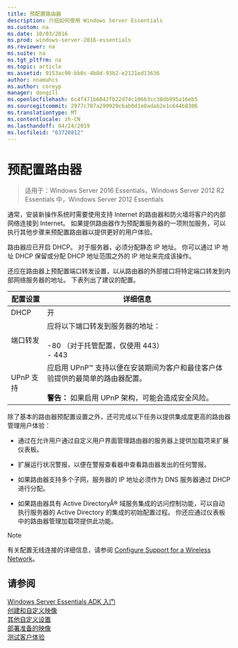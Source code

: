 ```yaml
---
title: 预配置路由器
description: 介绍如何使用 Windows Server Essentials
ms.custom: na
ms.date: 10/03/2016
ms.prod: windows-server-2016-essentials
ms.reviewer: na
ms.suite: na
ms.tgt_pltfrm: na
ms.topic: article
ms.assetid: 9153ac90-bb0c-4b8d-93b2-e2121ed13636
author: nnamuhcs
ms.author: coreyp
manager: dongill
ms.openlocfilehash: 6c4f471b6042fb22d74c10663cc38db995a16eb5
ms.sourcegitcommit: 2977c707a299929c6ab0d1e0adab2e1c644b8306
ms.translationtype: MT
ms.contentlocale: zh-CN
ms.lasthandoff: 04/24/2019
ms.locfileid: "63720812"
---
```

# <a name="preconfiguring-a-router"></a>预配置路由器

>适用于：Windows Server 2016 Essentials，Windows Server 2012 R2 Essentials 中，Windows Server 2012 Essentials

通常，安装新操作系统时需要使用支持 Internet 的路由器和防火墙将客户的内部网络连接到 Internet。 如果提供路由器作为预配置服务器的一项附加服务，可以执行其他步骤来预配置路由器以提供更好的用户体验。  
  
 路由器应已开启 DHCP。 对于服务器，必须分配静态 IP 地址。 你可以通过 IP 地址 DHCP 保留或分配 DHCP 地址范围之外的 IP 地址来完成该操作。  
  
 还应在路由器上预配置端口转发设置，以从路由器的外部接口将特定端口转发到内部网络服务器的地址。 下表列出了建议的配置。  
  
|配置设置|详细信息|  
|---------------------------|-------------|  
|DHCP|开|  
|端口转发|应将以下端口转发到服务器的地址：<br /><br /> -80 （对于托管配置，仅使用 443）<br />-   443|  
|UPnP 支持|应启用 UPnP™ 支持以便在安装期间为客户和最佳客户体验提供的最简单的路由器配置。<br /><br /> **警告：** 如果启用 UPnP 架构，可能会造成安全风险。|  
  
 除了基本的路由器预配置设置之外，还可完成以下任务以提供集成度更高的路由器管理用户体验：  
  
-   通过在允许用户通过自定义用户界面管理路由器的服务器上提供加载项来扩展仪表板。  
  
-   扩展运行状况警报，以便在警报查看器中查看路由器发出的任何警报。  
  
-   如果路由器支持多个子网，服务器的 IP 地址必须作为 DNS 服务器通过 DHCP 进行分配。  
  
-   如果路由器具有 Active DirectoryÂ® 域服务集成的访问控制功能，可以自动执行服务器的 Active Directory 的集成的初始配置过程。 你还应通过仪表板中的路由器管理加载项提供此功能。  
  
> [!NOTE]
>  有关配置无线连接的详细信息，请参阅 [Configure Support for a Wireless Network](Configure-Support-for-a-Wireless-Network.md)。  
  
## <a name="see-also"></a>请参阅  
 [Windows Server Essentials ADK 入门](Getting-Started-with-the-Windows-Server-Essentials-ADK.md)   
 [创建和自定义映像](Creating-and-Customizing-the-Image.md)   
 [其他自定义设置](Additional-Customizations.md)   
 [部署准备的映像](Preparing-the-Image-for-Deployment.md)   
 [测试客户体验](Testing-the-Customer-Experience.md)